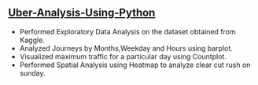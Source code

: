 ## [Uber-Analysis-Using-Python](https://github.com/Ankita-Gupta10/Uber-Analysis-Using-Python/tree/main/Uber%20%20Analysis%20with%20Python)
* Performed Exploratory Data Analysis on the dataset obtained from Kaggle.
* Analyzed Journeys by Months,Weekday and Hours using barplot.
* Visualized maximum traffic for a particular day using Countplot.
* Performed Spatial Analysis using Heatmap to analyze clear cut rush on sunday.
